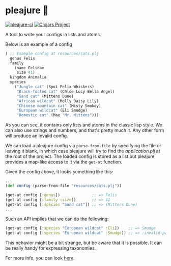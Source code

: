 # pleajure 👠

[![pleajure-ci](https://github.com/amuradyan/pleajure/actions/workflows/clojure.yml/badge.svg)](https://github.com/amuradyan/pleajure/actions/workflows/clojure.yml) [![Clojars Project](https://img.shields.io/clojars/v/am.dekanat/pleajure.svg)](https://clojars.org/am.dekanat/pleajure)

A tool to write your configs in lists and atoms.

Below is an example of a config

```lisp
( ;; Example config at resources/cats.plj
  genus Felis
  family
    (name Felidae
     size 41)
  kingdom Animalia
  species
    ("Jungle cat" (Spot Felix Whiskers)
     "Black-footed cat" (Chloe Lucy Bella Angel)
     "Sand cat" (Mittens Dune)
     "African wildcat" (Molly Daisy Lily)
     "Chinese mountain cat" (Misty Smokey)
     "European wildcat" (Eli Smudge)
     "Domestic cat" (Max "Mr. Mittens")))
```

As you can see, it contains only lists and atoms in the classic lisp style. We can also use strings and numbers, and that's pretty much it. Any other form will produce an invalid config.

We can load a pleajure config via `parse-from-file` by specifying the file or leaving it blank, in which case pleajure will try to find the *application.plj* at the root of the project. The loaded config is stored as a list but pleajure provides a map-like access to it via the `get-at` function.

Given the config above, it looks something like this:

```clojure
...
(def config (parse-from-file "resources/cats.plj"))

(get-at config [:genus])              ;; => Felis
(get-at config [:family :size])       ;; => 41
(get-at config [:species "Sand cat"]) ;; => (Mittens Dune)
...
```

Such an API implies that we can do the following:

```clojure
(get-at config [:species "European wildcat" :Eli])    ;; => Smudge
(get-at config [:species "European wildcat" :Smudge]) ;; => :invalid-path
```

This behavior might be a bit strange, but be aware that it is possible. It can be really handy for expressing taxonomies.

For more info, you can look [here](./Captains%20Log/).
